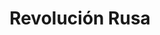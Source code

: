 ﻿---
title: "Revolución Rusa"
permalink: periodes_663.html
layout: periode
dataInici: 1917-03-08
dataFi: 917-11-08
sidebar: periodes
pares:
  - 472:
    title: "1914-1945"
    dataInici: "(1914)"
    dataFi: "(1945)"

fills:
jocsPrincipals:
jocsEscenaris:
  - title: "Dual Powers: Revolution 1917"
    bggId: 241987
    dataInici: 
    dataFi: 

jocsEpoca:
jocsEpocaEscenaris:
  - title: "Kremlin"
    bggId: 196
    escenari: ""

---
